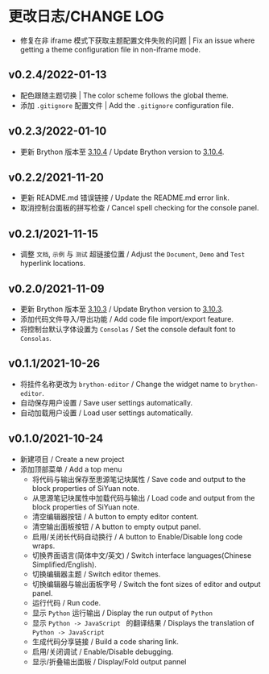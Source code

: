 # 更改日志/CHANGE LOG

- 修复在非 iframe 模式下获取主题配置文件失败的问题 | Fix an issue where getting a theme configuration file in non-iframe mode.

## v0.2.4/2022-01-13

- 配色跟随主题切换 | The color scheme follows the global theme.
- 添加 `.gitignore` 配置文件 | Add the `.gitignore` configuration file.

## v0.2.3/2022-01-10

- 更新 Brython 版本至 [3.10.4](https://github.com/brython-dev/brython/releases/tag/3.10.4) / Update Brython version to [3.10.4](https://github.com/brython-dev/brython/releases/tag/3.10.4).

## v0.2.2/2021-11-20

- 更新 README.md 错误链接 / Update the README.md error link.
- 取消控制台面板的拼写检查 / Cancel spell checking for the console panel.

## v0.2.1/2021-11-15

- 调整 `文档`, `示例` 与 `测试` 超链接位置 / Adjust the `Document`, `Demo` and `Test` hyperlink locations.

## v0.2.0/2021-11-09

- 更新 Brython 版本至 [3.10.3](https://github.com/brython-dev/brython/releases/tag/3.10.3) / Update Brython version to [3.10.3](https://github.com/brython-dev/brython/releases/tag/3.10.3).
- 添加代码文件导入/导出功能 / Add code file import/export feature.
- 将控制台默认字体设置为 `Consolas` / Set the console default font to `Consolas`.

## v0.1.1/2021-10-26

- 将挂件名称更改为 `brython-editor` / Change the widget name to `brython-editor`.
- 自动保存用户设置 / Save user settings automatically.
- 自动加载用户设置 / Load user settings automatically.

## v0.1.0/2021-10-24

- 新建项目 / Create a new project
- 添加顶部菜单 / Add a top menu
  - 将代码与输出保存至思源笔记块属性 / Save code and output to the block properties of SiYuan note.
  - 从思源笔记块属性中加载代码与输出 / Load code and output from the block properties of SiYuan note.
  - 清空编辑器按钮 / A button to empty editor content.
  - 清空输出面板按钮 / A button to empty output panel.
  - 启用/关闭长代码自动换行 / A button to Enable/Disable long code wraps.
  - 切换界面语言(简体中文/英文) / Switch interface languages(Chinese Simplified/English).
  - 切换编辑器主题 / Switch editor themes.
  - 切换编辑器与输出面板字号 / Switch the font sizes of editor and output panel.
  - 运行代码 / Run code.
  - 显示 `Python` 运行输出 / Display the run output of `Python`
  - 显示 `Python -> JavaScript ` 的翻译结果 / Displays the translation of `Python -> JavaScript`
  - 生成代码分享链接 / Build a code sharing link.
  - 启用/关闭调试 / Enable/Disable debugging.
  - 显示/折叠输出面板 / Display/Fold output pannel
